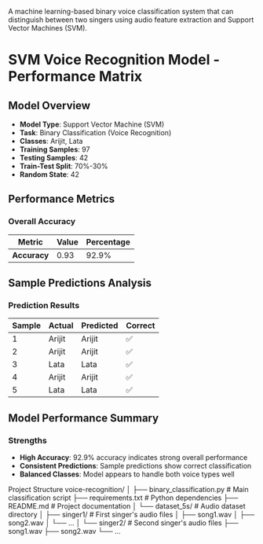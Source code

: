 A machine learning-based binary voice classification system that can distinguish between two singers using audio feature extraction and Support Vector Machines (SVM).

# SVM Voice Recognition Model - Performance Matrix

## Model Overview
- **Model Type**: Support Vector Machine (SVM)
- **Task**: Binary Classification (Voice Recognition)
- **Classes**: Arijit, Lata
- **Training Samples**: 97
- **Testing Samples**: 42
- **Train-Test Split**: 70%-30%
- **Random State**: 42

## Performance Metrics

### Overall Accuracy
| Metric | Value | Percentage |
|--------|-------|------------|
| **Accuracy** | 0.93 | 92.9% |


## Sample Predictions Analysis

### Prediction Results
| Sample | Actual | Predicted | Correct |
|--------|--------|-----------|---------|
| 1 | Arijit | Arijit | ✅ |
| 2 | Arijit | Arijit | ✅ |
| 3 | Lata | Lata | ✅ |
| 4 | Arijit | Arijit | ✅ |
| 5 | Lata | Lata | ✅ |

## Model Performance Summary

### Strengths
- **High Accuracy**: 92.9% accuracy indicates strong overall performance
- **Consistent Predictions**: Sample predictions show correct classification
- **Balanced Classes**: Model appears to handle both voice types well


Project Structure
voice-recognition/
│
├── binary_classification.py  # Main classification script
├── requirements.txt          # Python dependencies
├── README.md                 # Project documentation
│
└── dataset_5s/               # Audio dataset directory
    │
    ├── singer1/              # First singer's audio files
    │   ├── song1.wav
    │   ├── song2.wav
    │   └── ...
    │
    └── singer2/              # Second singer's audio files
        ├── song1.wav
        ├── song2.wav
        └── ...






        
